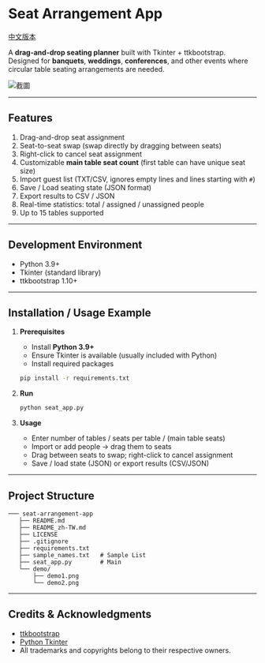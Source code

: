 # Seat Arrangement App

[中文版本](./README_zh-TW.md)

A **drag-and-drop seating planner** built with Tkinter + ttkbootstrap.  
Designed for **banquets**, **weddings**, **conferences**, and other events where circular table seating arrangements are needed.

![截圖](docs/screenshot1.png)

---

## Features
1. Drag-and-drop seat assignment
2. Seat-to-seat swap (swap directly by dragging between seats)
3. Right-click to cancel seat assignment
4. Customizable **main table seat count** (first table can have unique seat size)
5. Import guest list (TXT/CSV, ignores empty lines and lines starting with `#`)
6. Save / Load seating state (JSON format)
7. Export results to CSV / JSON
8. Real-time statistics: total / assigned / unassigned people
9. Up to 15 tables supported

---

## Development Environment
- Python 3.9+
- Tkinter (standard library)
- ttkbootstrap 1.10+

---

## Installation / Usage Example

1. **Prerequisites**
   - Install **Python 3.9+**  
   - Ensure Tkinter is available (usually included with Python)  
   - Install required packages  
   ```bash
   pip install -r requirements.txt
   ```

2. **Run**
   ```bash
   python seat_app.py
   ```

3. **Usage**
   - Enter number of tables / seats per table / (main table seats)  
   - Import or add people → drag them to seats  
   - Drag between seats to swap; right-click to cancel assignment  
   - Save / load state (JSON) or export results (CSV/JSON)

---

## Project Structure
```
─── seat-arrangement-app
   ├── README.md
   ├── README_zh-TW.md
   ├── LICENSE
   ├── .gitignore
   ├── requirements.txt
   ├── sample_names.txt   # Sample List
   ├── seat_app.py        # Main
   └── demo/
       ├── demo1.png
       └── demo2.png
```

---

## Credits & Acknowledgments
- [ttkbootstrap](https://github.com/israel-dryer/ttkbootstrap)  
- [Python Tkinter](https://docs.python.org/3/library/tkinter.html)  
- All trademarks and copyrights belong to their respective owners.
